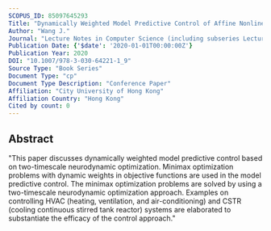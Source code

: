 ```yaml
---
SCOPUS_ID: 85097645293
Title: "Dynamically Weighted Model Predictive Control of Affine Nonlinear Systems Based on Two-Timescale Neurodynamic Optimization"
Author: "Wang J."
Journal: "Lecture Notes in Computer Science (including subseries Lecture Notes in Artificial Intelligence and Lecture Notes in Bioinformatics)"
Publication Date: {'$date': '2020-01-01T00:00:00Z'}
Publication Year: 2020
DOI: "10.1007/978-3-030-64221-1_9"
Source Type: "Book Series"
Document Type: "cp"
Document Type Description: "Conference Paper"
Affiliation: "City University of Hong Kong"
Affiliation Country: "Hong Kong"
Cited by count: 0
---
```


## Abstract
"This paper discusses dynamically weighted model predictive control based on two-timescale neurodynamic optimization. Minimax optimization problems with dynamic weights in objective functions are used in the model predictive control. The minimax optimization problems are solved by using a two-timescale neurodynamic optimization approach. Examples on controlling HVAC (heating, ventilation, and air-conditioning) and CSTR (cooling continuous stirred tank reactor) systems are elaborated to substantiate the efficacy of the control approach."
